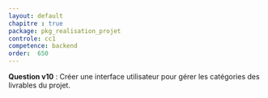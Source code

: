 ```yaml
---
layout: default
chapitre : true
package: pkg_realisation_projet
controle: cc1
competence: backend
order:  650
---
```



<!-- TODO backend-1 : catégories des livrables-->

**Question v10**  : Créer une interface utilisateur pour gérer les catégories des livrables du projet.